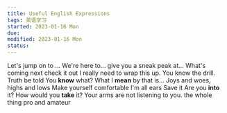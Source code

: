 ```yaml
---
title: Useful English Expressions
tags: 英语学习   
started: 2023-01-16 Mon
due: 
modified: 2023-01-16 Mon
status: 
---
```


Let's jump on to ...
We're here to... 
give you a sneak peak at... 
What's coming next
check it out
I really need to wrap this up.
You know the drill.
Truth be told
You **know** what?
What I **mean** by that is...
Joys and woes, highs and lows
Make yourself comfortable
I'm all ears
Save it
Are you **into** it?
How would you **take** it?
Your arms are not listening to you.
the whole thing
pro and amateur
